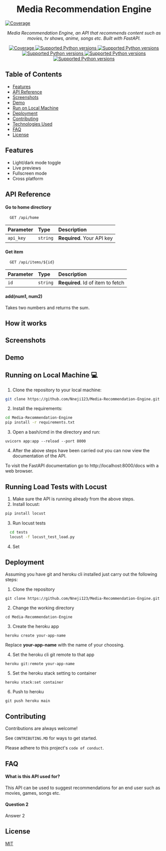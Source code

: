 <p align="center">
    <h1 align ="center"> Media Recommendation Engine</h1>
</p>
<a href="https://codecov.io/gh/tiangolo/fastapi" target="_blank">
    <img src="https://cdn.activestate.com/wp-content/uploads/2019/12/RecommendationEngine.png" alt="Coverage">
</a>
<p align="center">
    <em>Media Recommendation Engine, an API that recommends content such as movies, tv shows, anime, songs etc. Built with FastAPI.</em>
</p>
<p align="center">

<a href="https://codecov.io/gh/tiangolo/fastapi" target="_blank">
    <img src="https://img.shields.io/badge/Python-darkblue.svg?style=flat&logo=python&logoColor=white" alt="Coverage">
</a>
<a href="https://pypi.org/project/fastapi" target="_blank">
    <img src="https://img.shields.io/badge/sklearn-darkorange.svg?style=flat&logo=scikit-learn&logoColor=white" alt="Supported Python versions">
</a>
<a href="https://pypi.org/project/fastapi" target="_blank">
    <img src="https://img.shields.io/badge/FastAPI-darkgreen.svg?style=flat&logo=fastapi&logoColor=white" alt="Supported Python versions">
</a>

<a href="https://pypi.org/project/fastapi" target="_blank">
    <img src="https://img.shields.io/badge/Docker-blue?style=flat&logo=docker&logoColor=white" alt="Supported Python versions">
</a>
<a href="https://pypi.org/project/fastapi" target="_blank">
    <img src="https://img.shields.io/badge/build-passing-brightgreen.svg?style=flat" alt="Supported Python versions">
</a>
<a href="https://pypi.org/project/fastapi" target="_blank">
    <img src="https://img.shields.io/github/repo-size/Nneji123/Media-Recommendation-Engine" alt="Supported Python versions">
</a>
</p>

## Table of Contents
- [Features](#features)
- [API Reference](#api-reference)
- [Screenshots](#screenshots)
- [Demo](#demo)
- [Run on Local Machine](#running-on-local-machine-:computer:)
- [Deployment](#deployment)
- [Contributing](#contributing)
- [Technologies Used](#technologies-used)
- [FAQ](#faq)
- [License](#license)

## Features

- Light/dark mode toggle
- Live previews
- Fullscreen mode
- Cross platform

## API Reference

#### Go to home directiory

```http
  GET /api/home
```

| Parameter | Type     | Description                |
| :-------- | :------- | :------------------------- |
| `api_key` | `string` | **Required**. Your API key |

#### Get item

```http
  GET /api/items/${id}
```

| Parameter | Type     | Description                       |
| :-------- | :------- | :-------------------------------- |
| `id`      | `string` | **Required**. Id of item to fetch |

#### add(num1, num2)

Takes two numbers and returns the sum.
## How it works


## Screenshots

## Demo


## Running on Local Machine :computer:

1. Clone the repository to your local machine:
```bash
git clone https://github.com/Nneji123/Media-Recommendation-Engine.git
```    

2. Install the requirements:
```bash
cd Media-Recommendation-Engine
pip install -r requirements.txt
```
3. Open a bash/cmd in the directory and run:
```
uvicorn app:app --reload --port 8000
```
4. After the above steps have been carried out you can now view the documentation of the API.

To visit the FastAPI documentation go to http://localhost:8000/docs with a web browser.
    
## Running Load Tests with Locust
1. Make sure the API is running already from the above steps.
2. Install locust:
```bash
pip install locust
```
3. Run locust tests
```bash
  cd tests
  locust -f locust_test_load.py
```
4. Set 



## Deployment
Assuming you have git and heroku cli installed just carry out the following steps:

1. Clone the repository

```
git clone https://github.com/Nneji123/Media-Recommendation-Engine.git
```

2. Change the working directory

```
cd Media-Recommendation-Engine
```

3. Create the heroku app

``` 
heroku create your-app-name 
```

Replace **your-app-name** with the name of your choosing.

4. Set the heroku cli git remote to that app

```
heroku git:remote your-app-name
```

5. Set the heroku stack setting to container
 
```
heroku stack:set container
```

6. Push to heroku
```
git push heroku main
```

## Contributing

Contributions are always welcome!

See `CONTRIBUTING.MD` for ways to get started.

Please adhere to this project's `code of conduct`.


## FAQ

#### What is this API used for?

This API can be used to suggest recommendations for an end user such as movies, games, songs etc.

#### Question 2

Answer 2

## License

[MIT](https://github.com/Nneji123/Media-Recommendation-Engine/blob/main/LICENSE)









